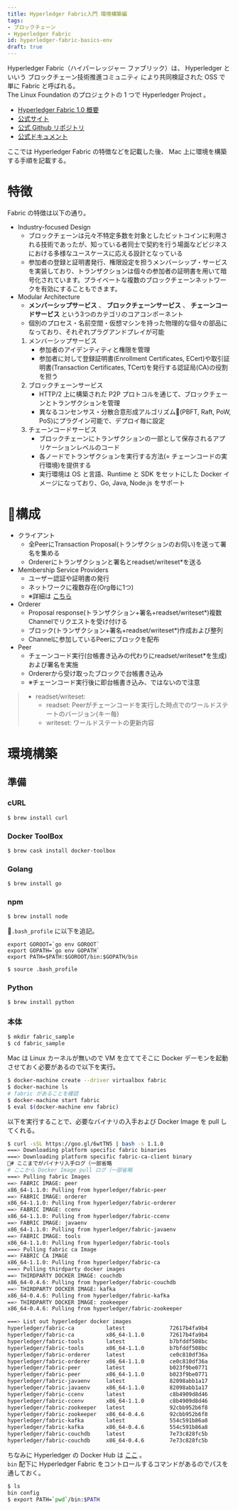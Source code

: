```yaml
---
title: Hyperledger Fabric入門 環境構築編
tags:
- ブロックチェーン
- Hyperledger Fabric
id: hyperledger-fabric-basics-env
draft: true
---
```


Hyperledger Fabric（ハイパーレッジャー ファブリック）は、 Hyperledger といいう ブロックチェーン技術推進コミュニティ により共同検証された OSS で単に Fabric と呼ばれる。  
The Linux Foundation のプロジェクトの 1 つで Hyperledger Project 。

- [Hyperledger Fabric 1.0 概要](https://www.slideshare.net/Hyperledger_Tokyo/hyperledger-fabric-10)
- [公式サイト](https://www.hyperledger.org/)
- [公式 Github リポジトリ](https://github.com/hyperledger/fabric)
- [公式ドキュメント](http://hyperledger-fabric.readthedocs.io/en/latest/index.html)

ここでは Hyperledger Fabric の特徴などを記載した後、 Mac 上に環境を構築する手順を記載する。

<!-- more -->

# 特徴

Fabric の特徴は以下の通り。

- Industry-focused Design
    - ブロックチェーンは元々不特定多数を対象としたビットコインに利用される技術であったが、知っている者同士で契約を行う場面などビジネスにおける多様なユースケースに応える設計となっている
    - 参加者の登録と証明書発行、権限設定を担うメンバーシップ・サービスを実装しており、トランザクションは個々の参加者の証明書を用いて暗号化されています。プライベートな複数のブロックチェーンネットワークを有効にすることもできます。
- Modular Architecture
    - **メンバーシップサービス** 、 **ブロックチェーンサービス** 、 **チェーンコードサービス** という3つのカテゴリのコアコンポーネント
    - 個別のプロセス・名前空間・仮想マシンを持った物理的な個々の部品になっており、それぞれプラグアンドプレイが可能
    1. メンバーシップサービス
        - 参加者のアイデンティティと権限を管理
        - 参加者に対して登録証明書(Enrollment Certificates, ECert)や取引証明書(Transaction Certificates, TCert)を発行する認証局(CA)の役割を担う
    2. ブロックチェーンサービス
        - HTTP/2 上に構築された P2P プロトコルを通じて、ブロックチェーンとトランザクションを管理
        - 異なるコンセンサス・分散合意形成アルゴリズム(PBFT, Raft, PoW, PoS)にプラグイン可能で、デプロイ毎に設定
    3. チェーンコードサービス
        - ブロックチェーンにトランザクションの一部として保存されるアプリケーションレベルのコード
        - 各ノードでトランザクションを実行する方法(= チェーンコードの実行環境)を提供する
        - 実行環境は OS と言語、Runtime と SDK をセットにした Docker イメージになっており、Go, Java, Node.js をサポート

# 構成

- クライアント
    - 全PeerにTransaction Proposal(トランザクションのお伺い)を送って署名を集める
    - Ordererにトランザクションと署名とreadset/writeset*を送る
- Membership Service Providers
    - ユーザー認証や証明書の発行
    - ネットワークに複数存在(Org毎に1つ)
    - ※詳細は [こちら](http://hyperledger-fabric.readthedocs.io/en/latest/msp.html)
- Orderer
    - Proposal response(トランザクション+署名+readset/writeset*)複数Channelでリクエストを受け付ける
    - ブロック(トランザクション+署名+readset/writeset*)作成および整列
    - Channelに参加しているPeerにブロックを配布
- Peer
    - チェーンコード実行(台帳書き込みの代わりにreadset/writeset*を生成)および署名を実施
    - Ordererから受け取ったブロックで台帳書き込み
    - ※チェーンコード実行後に即台帳書き込み、ではないので注意

> - readset/writeset:
>     - readset: Peerがチェーンコードを実行した時点でのワールドステートのバージョン(キー毎)
>     - writeset: ワールドステートの更新内容

# 環境構築

## 準備

### cURL

```bash
$ brew install curl
```

### Docker ToolBox

```bash
$ brew cask install docker-toolbox
```

### Golang

```bash
$ brew install go
```

### npm

```bash
$ brew install node
```

`.bash_profile` に以下を追記。

```
export GOROOT=`go env GOROOT`
export GOPATH=`go env GOPATH`
export PATH=$PATH:$GOROOT/bin:$GOPATH/bin
```

```bash
$ source .bash_profile
```

### Python

```bash
$ brew install python
```

### 本体

```bash
$ mkdir fabric_sample
$ cd fabric_sample
```

Mac は Linux カーネルが無いので VM を立ててそこに Docker デーモンを起動させておく必要があるので以下を実行。

```bash
$ docker-machine create --driver virtualbox fabric
$ docker-machine ls
# fabric があることを確認
$ docker-machine start fabric
$ eval $(docker-machine env fabric)
```

以下を実行することで、必要なバイナリの入手および Docker Image を pull してくれる。

```bash
$ curl -sSL https://goo.gl/6wtTN5 | bash -s 1.1.0
===> Downloading platform specific fabric binaries
===> Downloading platform specific fabric-ca-client binary
# ここまでがバイナリ入手ログ（一部省略
# ここから Docker Image pull ログ（一部省略
===> Pulling fabric Images
==> FABRIC IMAGE: peer
x86_64-1.1.0: Pulling from hyperledger/fabric-peer
==> FABRIC IMAGE: orderer
x86_64-1.1.0: Pulling from hyperledger/fabric-orderer
==> FABRIC IMAGE: ccenv
x86_64-1.1.0: Pulling from hyperledger/fabric-ccenv
==> FABRIC IMAGE: javaenv
x86_64-1.1.0: Pulling from hyperledger/fabric-javaenv
==> FABRIC IMAGE: tools
x86_64-1.1.0: Pulling from hyperledger/fabric-tools
===> Pulling fabric ca Image
==> FABRIC CA IMAGE
x86_64-1.1.0: Pulling from hyperledger/fabric-ca
===> Pulling thirdparty docker images
==> THIRDPARTY DOCKER IMAGE: couchdb
x86_64-0.4.6: Pulling from hyperledger/fabric-couchdb
==> THIRDPARTY DOCKER IMAGE: kafka
x86_64-0.4.6: Pulling from hyperledger/fabric-kafka
==> THIRDPARTY DOCKER IMAGE: zookeeper
x86_64-0.4.6: Pulling from hyperledger/fabric-zookeeper

===> List out hyperledger docker images
hyperledger/fabric-ca          latest              72617b4fa9b4        2 days ago          299MB
hyperledger/fabric-ca          x86_64-1.1.0        72617b4fa9b4        2 days ago          299MB
hyperledger/fabric-tools       latest              b7bfddf508bc        2 days ago          1.46GB
hyperledger/fabric-tools       x86_64-1.1.0        b7bfddf508bc        2 days ago          1.46GB
hyperledger/fabric-orderer     latest              ce0c810df36a        2 days ago          180MB
hyperledger/fabric-orderer     x86_64-1.1.0        ce0c810df36a        2 days ago          180MB
hyperledger/fabric-peer        latest              b023f9be0771        2 days ago          187MB
hyperledger/fabric-peer        x86_64-1.1.0        b023f9be0771        2 days ago          187MB
hyperledger/fabric-javaenv     latest              82098abb1a17        2 days ago          1.52GB
hyperledger/fabric-javaenv     x86_64-1.1.0        82098abb1a17        2 days ago          1.52GB
hyperledger/fabric-ccenv       latest              c8b4909d8d46        2 days ago          1.39GB
hyperledger/fabric-ccenv       x86_64-1.1.0        c8b4909d8d46        2 days ago          1.39GB
hyperledger/fabric-zookeeper   latest              92cbb952b6f8        4 weeks ago         1.39GB
hyperledger/fabric-zookeeper   x86_64-0.4.6        92cbb952b6f8        4 weeks ago         1.39GB
hyperledger/fabric-kafka       latest              554c591b86a8        4 weeks ago         1.4GB
hyperledger/fabric-kafka       x86_64-0.4.6        554c591b86a8        4 weeks ago         1.4GB
hyperledger/fabric-couchdb     latest              7e73c828fc5b        4 weeks ago         1.56GB
hyperledger/fabric-couchdb     x86_64-0.4.6        7e73c828fc5b        4 weeks ago         1.56GB
```

ちなみに Hyperledger の Docker Hub は [ここ](https://hub.docker.com/u/hyperledger/) 。  
`bin` 配下に Hyperledger Fabric をコントロールするコマンドがあるのでパスを通しておく。

```bash
$ ls
bin	config
$ export PATH=`pwd`/bin:$PATH
```